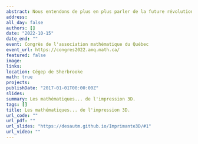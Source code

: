 ```yaml
---
abstract: Nous entendons de plus en plus parler de la future révolution de l’impression 3D. Elle est utilisée dans des domaines aussi variés que le prototypage, l’aéronautique, la construction, la biologie, l’alimentation, etc. Dans cette conférence, nous voulons présenter les grandes idées mathématiques sous-tendant le procédé de l’impression 3D. En passant par l’algèbre linéaire, les structures d’arbres, la construction géométrique de solides et quelques algorithmes importants, nous esquisserons les difficultés devant être surmontées lors de l’impression. Les mathématiques présentées sont simples et de niveau collégial, ne faisant appel qu’à des idées simples d’algèbre linéaire et de théorie des ensembles. L’intérêt de la conférence n’est pas dans l’apprentissage de nouvelles notions mathématiques, mais plutôt dans l’application de ces notions à un problème bien réel.
address:
all_day: false
authors: []
date: "2022-10-15"
date_end: ""
event: Congrès de l'association mathématique du Québec
event_url: https://congres2022.amq.math.ca/
featured: false
image:
links:
location: Cégep de Sherbrooke
math: true
projects:
publishDate: "2017-01-01T00:00:00Z"
slides: 
summary: Les mathématiques... de l'impression 3D.
tags: []
title: Les mathématiques... de l'impression 3D.
url_code: ""
url_pdf: ""
url_slides: "https://desautm.github.io/Imprimante3D/#1"
url_video: ""
---
```


